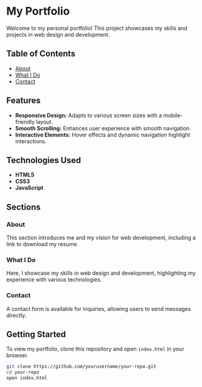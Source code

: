 # My Portfolio

Welcome to my personal portfolio! This project showcases my skills and projects in web design and development.

## Table of Contents

- [About](#about)
- [What I Do](#do)
- [Contact](#contact)

## Features

- **Responsive Design:** Adapts to various screen sizes with a mobile-friendly layout.
- **Smooth Scrolling:** Enhances user experience with smooth navigation.
- **Interactive Elements:** Hover effects and dynamic navigation highlight interactions.

## Technologies Used

- **HTML5**
- **CSS3**
- **JavaScript**

## Sections

### About

This section introduces me and my vision for web development, including a link to download my resume.

### What I Do

Here, I showcase my skills in web design and development, highlighting my experience with various technologies.

### Contact

A contact form is available for inquiries, allowing users to send messages directly.

## Getting Started

To view my portfolio, clone this repository and open `index.html` in your browser.

```bash
git clone https://github.com/yourusername/your-repo.git
cd your-repo
open index.html
